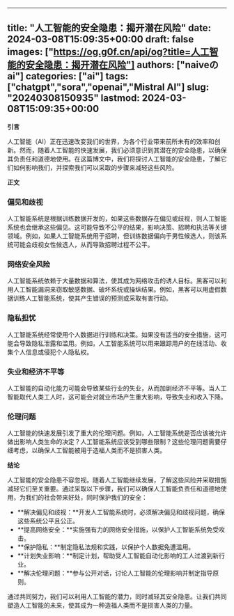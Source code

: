 
---
title: "人工智能的安全隐患：揭开潜在风险"
date: 2024-03-08T15:09:35+00:00
draft: false
images: ["https://og.g0f.cn/api/og?title=人工智能的安全隐患：揭开潜在风险"]
authors: ["naiveのai"]
categories: ["ai"]
tags: ["chatgpt","sora","openai","Mistral AI"]
slug: "20240308150935"
lastmod: 2024-03-08T15:09:35+00:00
---
**引言**

人工智能（AI）正在迅速改变我们的世界，为各个行业带来前所未有的效率和创新。然而，随着人工智能的快速发展，我们必须意识到其潜在的安全隐患，以确保其负责任和道德地使用。在这篇博文中，我们将探讨人工智能的安全隐患，了解它们如何影响我们，并探索我们可以采取的步骤来减轻这些风险。

**正文**

### 偏见和歧视

人工智能系统是根据训练数据开发的，如果这些数据存在偏见或歧视，则人工智能系统也会继承这些偏见。这可能导致不公平的结果，影响决策、招聘和执法等关键领域。例如，如果人工智能系统用于招聘，但训练数据偏向于男性候选人，则该系统可能会歧视女性候选人，从而导致招聘过程不公平。

### 网络安全风险

人工智能系统依赖于大量数据和算法，使其成为网络攻击的诱人目标。黑客可以利用人工智能漏洞来窃取敏感数据、破坏系统或操纵结果。例如，黑客可以用虚假数据训练人工智能系统，使其产生错误的预测或采取有害行动。

### 隐私担忧

人工智能系统经常使用个人数据进行训练和决策。如果没有适当的安全措施，这可能会导致隐私泄露和滥用。例如，人工智能系统可以用来跟踪用户的在线活动、收集个人信息或侵犯个人隐私权。

### 失业和经济不平等

人工智能的自动化能力可能会导致某些行业的失业，从而加剧经济不平等。当人工智能取代人类工人时，这可能会对就业市场产生重大影响，导致失业和收入下降。

### 伦理问题

人工智能的快速发展引发了重大的伦理问题。例如，人工智能系统是否应该被允许做出影响人类生命的决定？人工智能系统应该受到哪些限制？这些伦理问题需要仔细考虑，以确保人工智能被用于造福人类而不是损害人类。

**结论**

人工智能的安全隐患不容忽视。随着人工智能继续发展，了解这些风险并采取措施减轻它们至关重要。通过采取以下步骤，我们可以确保人工智能负责任和道德地使用，为我们的社会带来好处，同时保护我们的安全：

* **解决偏见和歧视：**开发人工智能系统时，必须解决偏见和歧视问题，确保这些系统公平且公正。
* **提高网络安全：**实施强有力的网络安全措施，以保护人工智能系统免受攻击。
* **保护隐私：**制定隐私法规和实践，以保护个人数据免遭滥用。
* **计划失业影响：**制定计划，帮助受人工智能自动化影响的工人过渡到新行业。
* **解决伦理问题：**参与公开对话，讨论人工智能的伦理影响并制定指导原则。

通过共同努力，我们可以利用人工智能的潜力，同时减轻其安全隐患。让我们共同塑造人工智能的未来，使其成为一种造福人类而不是损害人类的力量。